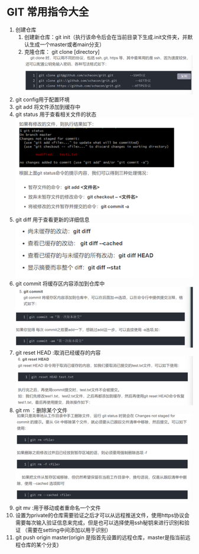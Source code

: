 # GIT 常用指令大全
1. 创建仓库
   1. 创建新仓库：git init（执行该命令后会在当前目录下生成.init文件夹，并默认生成一个master或者main分支）
   2. 克隆仓库： git clone <url>[directory]
   ![alt text](image.png)
2. git config用于配置环境
3. git add  <file>将文件添加到缓存中
4. git status 用于查看相关文件的状态
   ![如果有修改文件则有如下三种操作](image-1.png)
5. git diff 用于查看更新的详细信息
   ![alt text](image-2.png)
6. git commit 将缓存区内容添加到仓库中
   ![alt text](image-3.png)
7. git reset HEAD <file>:取消已经缓存的内容
   ![alt text](image-4.png)
8. git rm <file>：删除某个文件
   ![alt text](image-5.png)
9. git mv <file> <newname>:用于移动或者重命名一个文件
10. 设置为private的仓库需要验证之后才可以从远程推送文件，使用https协议会需要每次输入验证信息来完成，但是也可以选择使用ssh秘钥来进行识别和验证 （需要在setting中间添加以用于识别）
11. git push origin master(origin 是指首先设置的远程仓库，master是指当前远程仓库的某个分支)


   
